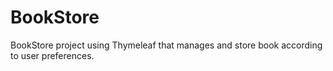 # BookStore
BookStore project using Thymeleaf that manages and store book according to user preferences.
